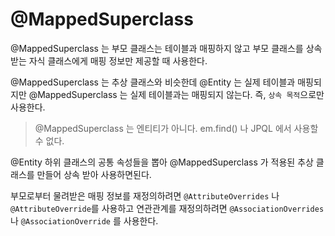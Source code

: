 # @MappedSuperclass

@MappedSuperclass 는 부모 클래스는 테이블과 매핑하지 않고 부모 클래스를 상속 받는 자식 클래스에게 매핑 정보만 제공할 때 사용한다.

@MappedSuperclass 는 추상 클래스와 비슷한데 @Entity 는 실제 테이블과 매핑되지만 @MappedSuperclass 는 실제 테이블과는 매핑되지 않는다. 즉, `상속 목적`으로만 사용한다.

> @MappedSuperclass 는 엔티티가 아니다. em.find() 나 JPQL 에서 사용할 수 없다.

@Entity 하위 클래스의 공통 속성들을 뽑아 @MappedSuperclass 가 적용된 추상 클래스를 만들어 상속 받아 사용하면된다.

부모로부터 물려받은 매핑 정보를 재정의하려면 `@AttributeOverrides` 나 `@AttributeOverride`를 사용하고 연관관계를 재정의하려면 `@AssociationOverrides` 나 `@AssociationOverride` 를 사용한다.
